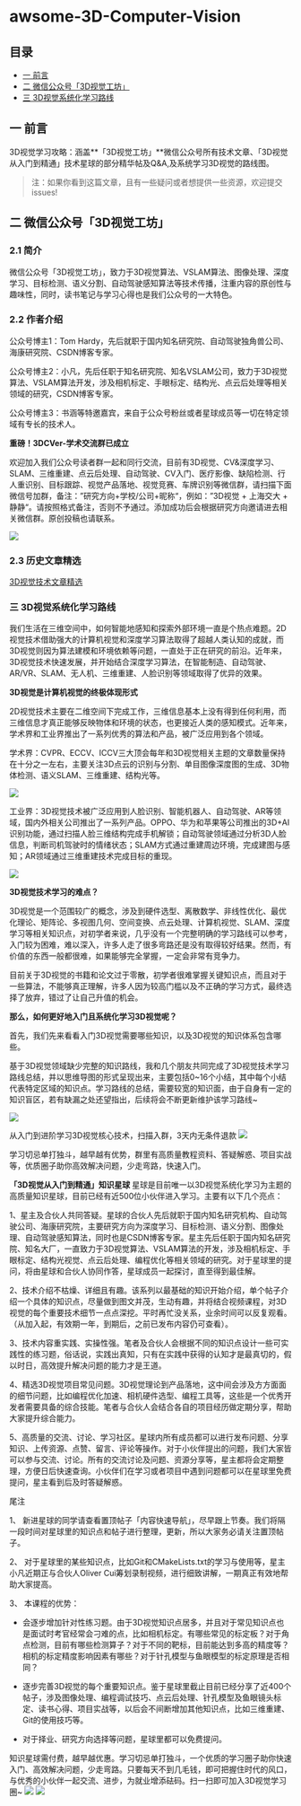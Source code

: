 # awsome-3D-Computer-Vision

## 目录
<!-- MarkdownTOC depth=4 -->
- [一 前言](#前言)
- [二 微信公众号「3D视觉工坊」](#微信公众号)
- [三 3D视觉系统化学习路线](#知识星球)



<a name="前言"></a>
## 一 前言 
3D视觉学习攻略：涵盖**「3D视觉工坊」**微信公众号所有技术文章、「3D视觉从入门到精通」技术星球的部分精华帖及Q&A,及系统学习3D视觉的路线图。

> 注：如果你看到这篇文章，且有一些疑问或者想提供一些资源，欢迎提交issues!


<a name="微信公众号"></a>

## 二 微信公众号「3D视觉工坊」
### 2.1 简介
微信公众号「3D视觉工坊」，致力于3D视觉算法、VSLAM算法、图像处理、深度学习、目标检测、语义分割、自动驾驶感知算法等技术传播，注重内容的原创性与趣味性，同时，读书笔记与学习心得也是我们公众号的一大特色。
### 2.2 作者介绍
公众号博主1：Tom Hardy，先后就职于国内知名研究院、自动驾驶独角兽公司、海康研究院、CSDN博客专家。

公众号博主2：小凡，先后任职于知名研究院、知名VSLAM公司，致力于3D视觉算法、VSLAM算法开发，涉及相机标定、手眼标定、结构光、点云后处理等相关领域的研究，CSDN博客专家。

公众号博主3：书涵等特邀嘉宾，来自于公众号粉丝或者星球成员等一切在特定领域有专长的技术人。

**重磅！3DCVer-学术交流群已成立**


欢迎加入我们公众号读者群一起和同行交流，目前有3D视觉、CV&深度学习、SLAM、三维重建、点云后处理、自动驾驶、CV入门、医疗影像、缺陷检测、行人重识别、目标跟踪、视觉产品落地、视觉竞赛、车牌识别等微信群，请扫描下面微信号加群，备注：”研究方向+学校/公司+昵称“，例如：”3D视觉 + 上海交大 + 静静“。请按照格式备注，否则不予通过。添加成功后会根据研究方向邀请进去相关微信群。原创投稿也请联系。

![](imgs/加群.jpg)

### 2.3 历史文章精选
[3D视觉技术文章精选](https://mp.weixin.qq.com/s?__biz=MzU1MjY4MTA1MQ==&mid=100001887&idx=1&sn=d1d29416a887f92c666c4d8da01c7f1b&chksm=7bff236b4c88aa7da9ea5edc38359bdbf512e92a3edc3dc4a44f99555c85937eb902962ac91a&mpshare=1&scene=1&srcid=&sharer_sharetime=1582455975763&sharer_shareid=08a5efa40af25b6a57bd07cf52cdcd42&exportkey=AzdZ0fStYGi%2Bf1mNIFczIys%3D&pass_ticket=ZZPVQ3htSzhqRhnYzbG%2BPGJEn%2F7vUeyAl%2BcHmlQ9GBuaYSvZ%2BHgUDhPx0CVivf4P#rd)

<a name="知识星球"></a>

### 三 3D视觉系统化学习路线 
我们生活在三维空间中，如何智能地感知和探索外部环境一直是个热点难题。2D视觉技术借助强大的计算机视觉和深度学习算法取得了超越人类认知的成就，而3D视觉则因为算法建模和环境依赖等问题，一直处于正在研究的前沿。近年来，3D视觉技术快速发展，并开始结合深度学习算法，在智能制造、自动驾驶、AR/VR、SLAM、无人机、三维重建、人脸识别等领域取得了优异的效果。

**3D视觉是计算机视觉的终极体现形式**

2D视觉技术主要在二维空间下完成工作，三维信息基本上没有得到任何利用，而三维信息才真正能够反映物体和环境的状态，也更接近人类的感知模式。近年来，学术界和工业界推出了一系列优秀的算法和产品，被广泛应用到各个领域。


学术界：CVPR、ECCV、ICCV三大顶会每年和3D视觉相关主题的文章数量保持在十分之一左右，主要关注3D点云的识别与分割、单目图像深度图的生成、3D物体检测、语义SLAM、三维重建、结构光等。

![](imgs/1.png)

工业界：3D视觉技术被广泛应用到人脸识别、智能机器人、自动驾驶、AR等领域，国内外相关公司推出了一系列产品。OPPO、华为和苹果等公司推出的3D+AI识别功能，通过扫描人脸三维结构完成手机解锁；自动驾驶领域通过分析3D人脸信息，判断司机驾驶时的情绪状态；SLAM方式通过重建周边环境，完成建图与感知；AR领域通过三维重建技术完成目标的重现。

![](imgs/2.png)

**3D视觉技术学习的难点？**

3D视觉是一个范围较广的概念，涉及到硬件选型、离散数学、非线性优化、最优化理论、矩阵论、多视图几何、空间变换、点云处理、计算机视觉、SLAM、深度学习等相关知识点，对初学者来说，几乎没有一个完整明确的学习路线可以参考，入门较为困难，难以深入，许多人走了很多弯路还是没有取得较好结果。然而，有价值的东西一般都很难，如果能够完全掌握，一定会非常有竞争力。

目前关于3D视觉的书籍和论文过于零散，初学者很难掌握关键知识点，而且对于一些算法，不能够真正理解，许多人因为较高门槛以及不正确的学习方式，最终选择了放弃，错过了让自己升值的机会。

**那么，如何更好地入门且系统化学习3D视觉呢？**

首先，我们先来看看入门3D视觉需要哪些知识，以及3D视觉的知识体系包含哪些。

基于3D视觉领域缺少完整的知识路线，我和几个朋友共同完成了3D视觉技术学习路线总结，并以思维导图的形式呈现出来，主要包括0~16个小结，其中每个小结代表特定区域的知识点。学习路线的总结，需要较宽的知识面，由于自身有一定的知识盲区，若有缺漏之处还望指出，后续将会不断更新维护该学习路线~

![](imgs/3.png)

从入门到进阶学习3D视觉核心技术，扫描入群，3天内无条件退款
![](imgs/3D视觉从入门到精通.jpg)

学习切忌单打独斗，越早越有优势，群里有高质量教程资料、答疑解惑、项目实战等，优质圈子助你高效解决问题，少走弯路，快速入门。

**「3D视觉从入门到精通」知识星球**
星球是目前唯一以3D视觉系统化学习为主题的高质量知识星球，目前已经有近500位小伙伴进入学习。主要有以下几个亮点：


1、星主及合伙人共同答疑。星球的合伙人先后就职于国内知名研究机构、自动驾驶公司、海康研究院，主要研究方向为深度学习、目标检测、语义分割、图像处理、自动驾驶感知算法，同时也是CSDN博客专家。星主先后任职于国内知名研究院、知名大厂，一直致力于3D视觉算法、VSLAM算法的开发，涉及相机标定、手眼标定、结构光视觉、点云后处理、编程优化等相关领域的研究。对于星球里的提问，将由星球和合伙人协同作答，星球成员一起探讨，直至得到最佳解。


2、技术介绍不枯燥、详细且有趣。该系列以最基础的知识开始介绍，单个帖子介绍一个具体的知识点，尽量做到图文并茂，生动有趣，并将结合视频课程，对3D视觉的每个重要技术细节一点点深挖。平时再忙没关系，业余时间可以反复观看。（从加入起，有效期一年，到期后，之前已发布内容仍可查看）。


3、技术内容重实践、实操性强。笔者及合伙人会根据不同的知识点设计一些可实践性的练习题，俗话说，实践出真知，只有在实践中获得的认知才是最真切的，假以时日，高效提升解决问题的能力才是王道。


4、精选3D视觉项目常见问题。3D视觉理论到产品落地，这中间会涉及方方面面的细节问题，比如编程优化加速、相机硬件选型、编程工具等，这些是一个优秀开发者需要具备的综合技能。笔者与合伙人会结合各自的项目经历做定期分享，帮助大家提升综合能力。


5、高质量的交流、讨论、学习社区。星球内所有成员都可以进行发布问题、分享知识、上传资源、点赞、留言、评论等操作。对于小伙伴提出的问题，我们大家皆可以参与交流、讨论。所有的交流讨论及问题、资源分享等，星主都将会定期整理，方便日后快速查询。小伙伴们在学习或者项目中遇到问题都可以在星球里免费提问，星主看到后及时答疑解惑。


尾注


1、 新进星球的同学请查看置顶帖子「内容快速导航」，尽早跟上节奏。我们将隔一段时间对星球里的知识点和帖子进行整理，更新，所以大家务必请关注置顶帖子。


2、 对于星球里的某些知识点，比如Git和CMakeLists.txt的学习与使用等，星主小凡近期正与合伙人Oliver Cui筹划录制视频，进行细致讲解，一期真正有效地帮助大家提高。


3、 本课程的优势：


 - 会逐步增加针对性练习题。由于3D视觉知识点居多，并且对于常见知识点也是面试时考官经常会刁难的点，比如相机标定。有哪些常见的标定板？对于角点检测，目前有哪些检测算子？对于不同的靶标，目前能达到多高的精度等？相机的标定精度影响因素有哪些？对于针孔模型与鱼眼模型的标定原理是否相同？


  - 逐步完善3D视觉的每个重要知识点。鉴于星球里截止目前已经分享了近400个帖子，涉及图像处理、编程调试技巧、点云后处理、针孔模型及鱼眼镜头标定、读书心得、项目实战等，以后会不间断增加其他知识点，比如三维重建、Git的使用技巧等。


  -  对于择业、研究方向选择等问题，星球里都可以免费提问。


知识星球需付费，越早越优惠。学习切忌单打独斗，一个优质的学习圈子助你快速入门、高效解决问题，少走弯路。只要每天不到几毛钱，即可把握住时代的风口，与优秀的小伙伴一起交流、进步，为就业增添砝码。扫一扫即可加入3D视觉学习圈~
![](imgs/3D视觉从入门到精通.jpg)
![](imgs/动态图.gif)



































